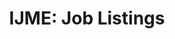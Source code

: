 ---
permalink: /ijme/listings/
title: "IJME: Job Listings"
layout: ejn-listing
author_profile: true
---